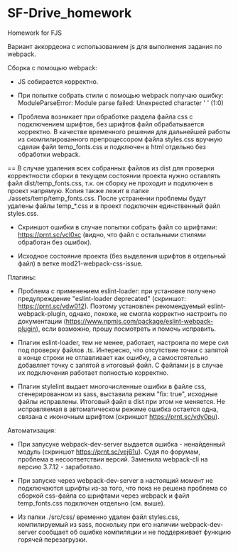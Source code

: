 # SF-Drive_homework
Homework for FJS

Вариант аккордеона с использованием js для выполнения задания по webpack.

Сборка с помощью webpack:

* JS собирается корректно.

* При попытке собрать стили с помощью webpack получаю ошибку: 
ModuleParseError: Module parse failed: Unexpected character ' ' (1:0)

* Проблема возникает при обработке раздела файла css с подключением шрифтов, без шрифтов файл обрабатывается корректно. В качестве временного решения для дальнейшей работы из скомпилированного препроцессором файла styles.css вручную сделан файл temp_fonts.css и подключен в html отдельно без обработки webpack.

== В случае удаления всех собранных файлов из dist для проверки корректности сборки в текущем состоянии проекта нужно оставлять файл dist/temp_fonts.css, т.к. он сборку не проходит и подключен в проект напрямую. Копия также лежит в папке ./assets/temp/temp_fonts.css. После устранении проблемы будут удалены файлы temp_*.css и в проект подключен единственный файл styles.css.

* Скриншот ошибки в случае попытки собрать файл со шрифтами: https://prnt.sc/vcl0xc (видно, что файл с остальными стилями обработан без ошибок).

* Исходное состояние проекта (без выделения шрифтов в отдельный файл) в ветке mod21-webpack-css-issue.


Плагины:

* Проблема с применением eslint-loader: при установке получено предупреждение "eslint-loader deprecated" (скриншот: https://prnt.sc/vdw012). Поэтому установлен рекомендуемый eslint-webpack-plugin, однако, похоже, не смогла корректно настроить по документации (https://www.npmjs.com/package/eslint-webpack-plugin), если возможно, прошу посмотреть и помочь исправить.

* Плагин eslint-loader, тем не менее, работает, настроила по мере сил под проверку файлов .ts. Интересно, что отсутствие точки с запятой в конце строки не отлавливает как ошибку, а самостоятельно добавляет точку с запятой в итоговый файл. С файлами js в случае их подключения работает полностью корректно.


* Плагин stylelint выдает многочисленные ошибки в файле css, сгенерированном из sass, выставила режим "fix: true", исходные файлы исправлены. Итоговый файл в dist при этом не меняется. Не исправляемая в автоматическом режиме ошибка остается одна, связана с иконочным шрифтом (скриншот https://prnt.sc/vdy0pu).


Автоматизация:

* При запусуке webpack-dev-server выдается ошибка - ненайденный модуль (скриншот https://prnt.sc/vej61u). Судя по форумам, проблема в несоответствии версий. Заменила webpack-cli на версию 3.7.12 - заработало.

* При запуске через webpack-dev-server в настоящий момент не подключаются шрифты из-за того, что пока не решена проблема со сборкой css-файла со шрифтами через webpack и файл temp_fonts.css подключен отдельно (см. выше).

* Из папки ./src/css/ временно удален файл styles.css, компилируемый из sass, поскольку при его наличии webpack-dev-server сообщает об ошибке компиляции и не поддерживает функцию горячей перезагрузки.
